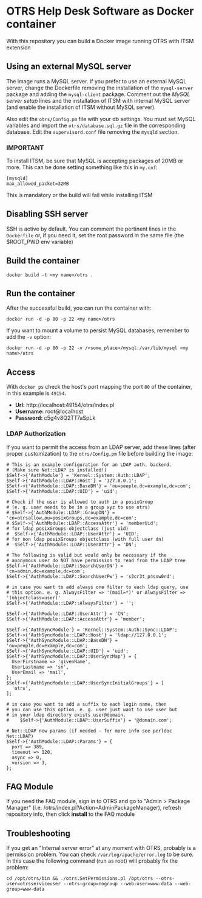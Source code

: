 # OTRS Help Desk Software as Docker container

With this repository you can build a Docker image running OTRS with ITSM extension

## Using an external MySQL server

The image runs a MySQL server. If you prefer to use an external MySQL server, change the Dockerfile removing the installation of the `mysql-server` package and adding the `mysql-client` package. Comment out the _MySQL server setup_ lines and the installation of ITSM with internal MySQL server (and enable the installation of ITSM without MySQL server).

Also edit the `otrs/Config.pm` file with your db settings. You must set MySQL variables and import the `otrs/database.sql.gz` file in the corresponding database.
Edit the `supervisord.conf` file removing the `mysqld` section.

### IMPORTANT

To install ITSM, be sure that MySQL is accepting packages of 20MB or more. This can be done setting something like this in `my.cnf`:

```
[mysqld]
max_allowed_packet=32MB
```

This is mandatory or the build will fail while installing ITSM

## Disabling SSH server

SSH is active by default. You can comment the pertinent lines in the `Dockerfile` or, if you need it, set the root password in the same file (the $ROOT_PWD env variable)

## Build the container

```
docker build -t <my name>/otrs .
```

## Run the container

After the successful build, you can run the container with:

```
docker run -d -p 80 -p 22 <my name>/otrs
```

If you want to mount a volume to persist MySQL databases, remember to add the `-v` option:

```
docker run -d -p 80 -p 22 -v /<some_place>/mysql:/var/lib/mysql <my name>/otrs
```

## Access

With `docker ps` check the host's port mapping the port `80` of the container, in this example is `49154`.

* **Url:** http://localhost:49154/otrs/index.pl
* **Username:** root@localhost
* **Password:** c5g4v8Q2TT7aSpLk

### LDAP Authorization

If you want to permit the access from an LDAP server, add these lines (after proper customization) to the `otrs/Config.pm` file before building the image:

```
# This is an example configuration for an LDAP auth. backend.
# (Make sure Net::LDAP is installed!)
$Self->{'AuthModule'} = 'Kernel::System::Auth::LDAP';
$Self->{'AuthModule::LDAP::Host'} = '127.0.0.1';
$Self->{'AuthModule::LDAP::BaseDN'} = 'ou=people,dc=example,dc=com';
$Self->{'AuthModule::LDAP::UID'} = 'uid';

# Check if the user is allowed to auth in a posixGroup
# (e. g. user needs to be in a group xyz to use otrs)
# $Self->{'AuthModule::LDAP::GroupDN'} = 'cn=otrsallow,ou=posixGroups,dc=example,dc=com';
# $Self->{'AuthModule::LDAP::AccessAttr'} = 'memberUid';
# for ldap posixGroups objectclass (just uid)
#  $Self->{'AuthModule::LDAP::UserAttr'} = 'UID';
# for non ldap posixGroups objectclass (with full user dn)
#  $Self->{'AuthModule::LDAP::UserAttr'} = 'DN';

# The following is valid but would only be necessary if the
# anonymous user do NOT have permission to read from the LDAP tree
$Self->{'AuthModule::LDAP::SearchUserDN'} = 'cn=admin,dc=example,dc=com';
$Self->{'AuthModule::LDAP::SearchUserPw'} = 's3cr3t_p4ssw0rd';

# in case you want to add always one filter to each ldap query, use
# this option. e. g. AlwaysFilter => '(mail=*)' or AlwaysFilter => '(objectclass=user)'
$Self->{'AuthModule::LDAP::AlwaysFilter'} = '';

$Self->{'AuthModule::LDAP::UserAttr'} = 'CN';
$Self->{'AuthModule::LDAP::AccessAttr'} = 'member';

$Self->{'AuthSyncModule'} = 'Kernel::System::Auth::Sync::LDAP';
$Self->{'AuthSyncModule::LDAP::Host'} = 'ldap://127.0.0.1';
$Self->{'AuthSyncModule::LDAP::BaseDN'} = 'ou=people,dc=example,dc=com';
$Self->{'AuthSyncModule::LDAP::UID'} = 'uid';
$Self->{'AuthSyncModule::LDAP::UserSyncMap'} = {
  UserFirstname => 'givenName',
  UserLastname => 'sn',
  UserEmail => 'mail',
};
$Self->{'AuthSyncModule::LDAP::UserSyncInitialGroups'} = [
  'otrs',
];

# in case you want to add a suffix to each login name, then
# you can use this option. e. g. user just want to use user but
# in your ldap directory exists user@domain.
#    $Self->{'AuthModule::LDAP::UserSuffix'} = '@domain.com';

# Net::LDAP new params (if needed - for more info see perldoc Net::LDAP)
$Self->{'AuthModule::LDAP::Params'} = {
  port => 389,
  timeout => 120,
  async => 0,
  version => 3,
};
```

## FAQ Module

If you need the FAQ module, sign in to OTRS and go to "Admin > Package Manager" (i.e. /otrs/index.pl?Action=AdminPackageManager), refresh repository info, then click **install** to the FAQ module

## Troubleshooting

If you get an "Internal server error" at any moment with OTRS, probably is a permission problem. You can check `/var/log/apache/error.log` to be sure.
In this case the following command (run as root) will probably fix the problem:

```
cd /opt/otrs/bin && ./otrs.SetPermissions.pl /opt/otrs --otrs-user=otrsserviceuser --otrs-group=nogroup --web-user=www-data --web-group=www-data
```
